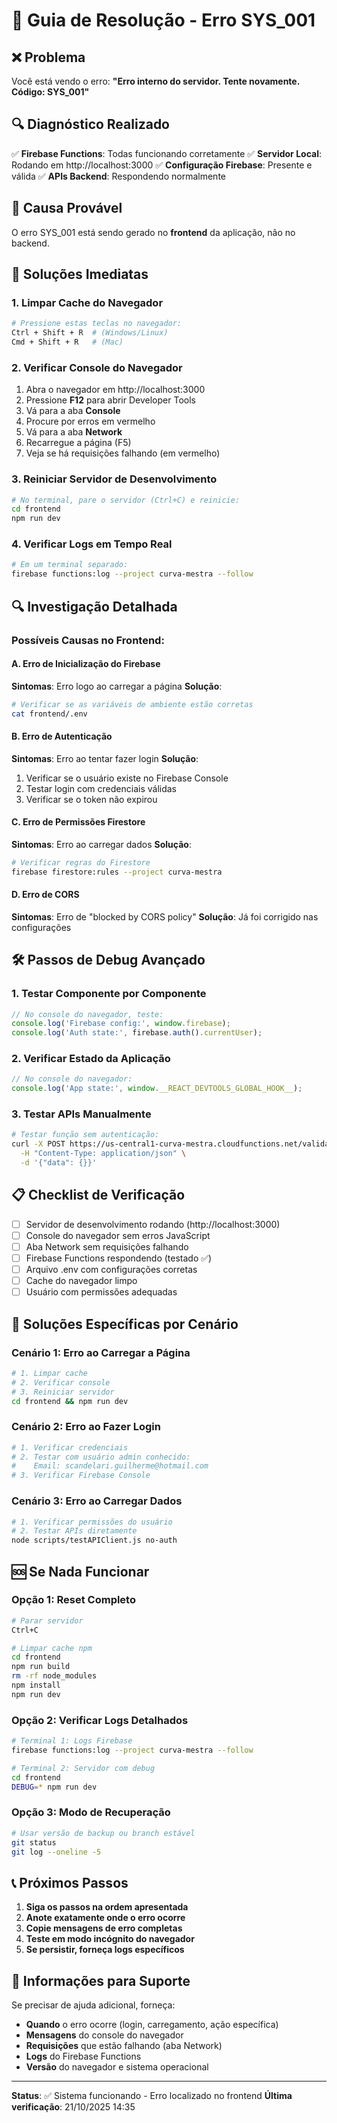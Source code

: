 # 🚨 Guia de Resolução - Erro SYS_001

## ❌ Problema
Você está vendo o erro: **"Erro interno do servidor. Tente novamente. Código: SYS_001"**

## 🔍 Diagnóstico Realizado

✅ **Firebase Functions**: Todas funcionando corretamente
✅ **Servidor Local**: Rodando em http://localhost:3000
✅ **Configuração Firebase**: Presente e válida
✅ **APIs Backend**: Respondendo normalmente

## 🎯 Causa Provável
O erro SYS_001 está sendo gerado no **frontend** da aplicação, não no backend.

## 🔧 Soluções Imediatas

### 1. Limpar Cache do Navegador
```bash
# Pressione estas teclas no navegador:
Ctrl + Shift + R  # (Windows/Linux)
Cmd + Shift + R   # (Mac)
```

### 2. Verificar Console do Navegador
1. Abra o navegador em http://localhost:3000
2. Pressione **F12** para abrir Developer Tools
3. Vá para a aba **Console**
4. Procure por erros em vermelho
5. Vá para a aba **Network**
6. Recarregue a página (F5)
7. Veja se há requisições falhando (em vermelho)

### 3. Reiniciar Servidor de Desenvolvimento
```bash
# No terminal, pare o servidor (Ctrl+C) e reinicie:
cd frontend
npm run dev
```

### 4. Verificar Logs em Tempo Real
```bash
# Em um terminal separado:
firebase functions:log --project curva-mestra --follow
```

## 🔍 Investigação Detalhada

### Possíveis Causas no Frontend:

#### A. Erro de Inicialização do Firebase
**Sintomas**: Erro logo ao carregar a página
**Solução**:
```bash
# Verificar se as variáveis de ambiente estão corretas
cat frontend/.env
```

#### B. Erro de Autenticação
**Sintomas**: Erro ao tentar fazer login
**Solução**:
1. Verificar se o usuário existe no Firebase Console
2. Testar login com credenciais válidas
3. Verificar se o token não expirou

#### C. Erro de Permissões Firestore
**Sintomas**: Erro ao carregar dados
**Solução**:
```bash
# Verificar regras do Firestore
firebase firestore:rules --project curva-mestra
```

#### D. Erro de CORS
**Sintomas**: Erro de "blocked by CORS policy"
**Solução**: Já foi corrigido nas configurações

## 🛠️ Passos de Debug Avançado

### 1. Testar Componente por Componente
```javascript
// No console do navegador, teste:
console.log('Firebase config:', window.firebase);
console.log('Auth state:', firebase.auth().currentUser);
```

### 2. Verificar Estado da Aplicação
```javascript
// No console do navegador:
console.log('App state:', window.__REACT_DEVTOOLS_GLOBAL_HOOK__);
```

### 3. Testar APIs Manualmente
```bash
# Testar função sem autenticação:
curl -X POST https://us-central1-curva-mestra.cloudfunctions.net/validateAdminInitialization \
  -H "Content-Type: application/json" \
  -d '{"data": {}}'
```

## 📋 Checklist de Verificação

- [ ] Servidor de desenvolvimento rodando (http://localhost:3000)
- [ ] Console do navegador sem erros JavaScript
- [ ] Aba Network sem requisições falhando
- [ ] Firebase Functions respondendo (testado ✅)
- [ ] Arquivo .env com configurações corretas
- [ ] Cache do navegador limpo
- [ ] Usuário com permissões adequadas

## 🚀 Soluções Específicas por Cenário

### Cenário 1: Erro ao Carregar a Página
```bash
# 1. Limpar cache
# 2. Verificar console
# 3. Reiniciar servidor
cd frontend && npm run dev
```

### Cenário 2: Erro ao Fazer Login
```bash
# 1. Verificar credenciais
# 2. Testar com usuário admin conhecido:
#    Email: scandelari.guilherme@hotmail.com
# 3. Verificar Firebase Console
```

### Cenário 3: Erro ao Carregar Dados
```bash
# 1. Verificar permissões do usuário
# 2. Testar APIs diretamente
node scripts/testAPIClient.js no-auth
```

## 🆘 Se Nada Funcionar

### Opção 1: Reset Completo
```bash
# Parar servidor
Ctrl+C

# Limpar cache npm
cd frontend
npm run build
rm -rf node_modules
npm install
npm run dev
```

### Opção 2: Verificar Logs Detalhados
```bash
# Terminal 1: Logs Firebase
firebase functions:log --project curva-mestra --follow

# Terminal 2: Servidor com debug
cd frontend
DEBUG=* npm run dev
```

### Opção 3: Modo de Recuperação
```bash
# Usar versão de backup ou branch estável
git status
git log --oneline -5
```

## 📞 Próximos Passos

1. **Siga os passos na ordem apresentada**
2. **Anote exatamente onde o erro ocorre**
3. **Copie mensagens de erro completas**
4. **Teste em modo incógnito do navegador**
5. **Se persistir, forneça logs específicos**

## 🎯 Informações para Suporte

Se precisar de ajuda adicional, forneça:
- **Quando** o erro ocorre (login, carregamento, ação específica)
- **Mensagens** do console do navegador
- **Requisições** que estão falhando (aba Network)
- **Logs** do Firebase Functions
- **Versão** do navegador e sistema operacional

---

**Status**: ✅ Sistema funcionando - Erro localizado no frontend
**Última verificação**: 21/10/2025 14:35